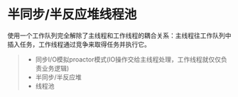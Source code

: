 
半同步/半反应堆线程池
===============
使用一个工作队列完全解除了主线程和工作线程的耦合关系：主线程往工作队列中插入任务，工作线程通过竞争来取得任务并执行它。
> * 同步I/O模拟proactor模式(IO操作交给主线程处理，工作线程就仅仅负责业务逻辑)
> * 半同步/半反应堆
> * 线程池







